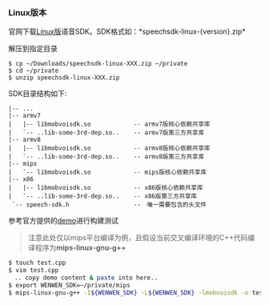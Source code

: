 ### Linux版本
官网下载[Linux版](http://ai.chumenwenwen.com/pages/document/intro?)语音SDK。SDK格式如：*speechsdk-linux-{version}.zip*  


解压到指定目录
```shell
$ cp ~/Downloads/speechsdk-linux-XXX.zip ~/private
$ cd ~/private
$ unzip speechsdk-linux-XXX.zip
```
SDK目录结构如下:
```sh.
|-- ...
|-- armv7
|   |-- libmobvoisdk.so            -- armv7版核心依赖共享库
|   `-- ..lib-some-3rd-dep.so..    -- armv7版第三方共享库
|-- armv8
|   |-- libmobvoisdk.so            -- armv8版核心依赖共享库
|   `-- ..lib-some-3rd-dep.so..    -- armv8版第三方共享库　
|-- mips
|   `-- libmobvoisdk.so            -- mips版核心依赖共享库　
|-- x86
|   |-- libmobvoisdk.so            -- x86版核心依赖共享库
|   `-- ..lib-some-3rd-dep.so..    -- x86版第三方共享库
 `-- speech-sdk.h                  --　唯一需要包含的头文件
```
参考官方提供的[demo](linux_code_example.md)进行构建测试
> 注意此处仅以mips平台编译为例，且假设当前交叉编译环境的C++代码编译程序为**mips-linux-gnu-g++**

```sh
$ touch test.cpp
$ vim test.cpp
　.. copy demo content & paste into here..
$ export WENWEN_SDK=~/private/mips
$ mips-linux-gnu-g++ -I${WENWEN_SDK} -L${WENWEN_SDK} -lmobvoisdk -o test.out
```

